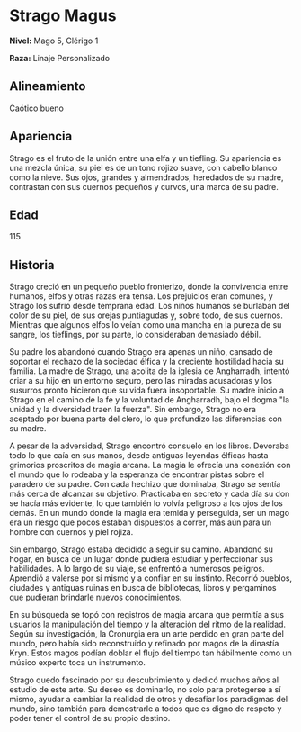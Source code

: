 # Strago Magus

**Nivel:** Mago 5, Clérigo 1

**Raza:** Linaje Personalizado

## Alineamiento
Caótico bueno

## Apariencia
Strago es el fruto de la unión entre una elfa y un tiefling. Su apariencia es una mezcla única, su piel es de un tono rojizo suave, con cabello blanco como la nieve. Sus ojos, grandes y almendrados, heredados de su madre, contrastan con sus cuernos pequeños y curvos, una marca de su padre.

## Edad
115

## Historia
Strago creció en un pequeño pueblo fronterizo, donde la convivencia entre humanos, elfos y otras razas era tensa. Los prejuicios eran comunes, y Strago los sufrió desde temprana edad. Los niños humanos se burlaban del color de su piel, de sus orejas puntiagudas y, sobre todo, de sus cuernos. Mientras que algunos elfos lo veían como una mancha en la pureza de su sangre, los tieflings, por su parte, lo consideraban demasiado débil.

Su padre los abandonó cuando Strago era apenas un niño, cansado de soportar el rechazo de la sociedad élfica y la creciente hostilidad hacia su familia. La madre de Strago, una acolita de la iglesia de Angharradh, intentó criar a su hijo en un entorno seguro, pero las miradas acusadoras y los susurros pronto hicieron que su vida fuera insoportable. Su madre inicio a Strago en el camino de la fe y la voluntad de Angharradh, bajo el dogma "la unidad y la diversidad traen la fuerza". Sin embargo, Strago no era aceptado por buena parte del clero, lo que profundizo las diferencias con su madre.

A pesar de la adversidad, Strago encontró consuelo en los libros. Devoraba todo lo que caía en sus manos, desde antiguas leyendas élficas hasta grimorios proscritos de magia arcana. La magia le ofrecía una conexión con el mundo que lo rodeaba y la esperanza de encontrar pistas sobre el paradero de su padre. Con cada hechizo que dominaba, Strago se sentía más cerca de alcanzar su objetivo. Practicaba en secreto y cada día su don se hacía más evidente, lo que también lo volvía peligroso a los ojos de los demás. En un mundo donde la magia era temida y perseguida, ser un mago era un riesgo que pocos estaban dispuestos a correr, más aún para un hombre con cuernos y piel rojiza.

Sin embargo, Strago estaba decidido a seguir su camino. Abandonó su hogar, en busca de un lugar donde pudiera estudiar y perfeccionar sus habilidades. A lo largo de su viaje, se enfrentó a numerosos peligros. Aprendió a valerse por sí mismo y a confiar en su instinto. Recorrió pueblos, ciudades y antiguas ruinas en busca de bibliotecas, libros y pergaminos que pudieran brindarle nuevos conocimientos.

En su búsqueda se topó con registros de magia arcana que permitía a sus usuarios la manipulación del tiempo y la alteración del ritmo de la realidad. Según su investigación, la Cronurgia era un arte perdido en gran parte del mundo, pero había sido reconstruido y refinado por magos de la dinastía Kryn. Estos magos podían doblar el flujo del tiempo tan hábilmente como un músico experto toca un instrumento.

Strago quedo fascinado por su descubrimiento y dedicó muchos años al estudio de este arte. Su deseo es dominarlo, no solo para protegerse a sí mismo, ayudar a cambiar la realidad de otros y desafiar los paradigmas del mundo, sino también para demostrarle a todos que es digno de respeto y poder tener el control de su propio destino.

